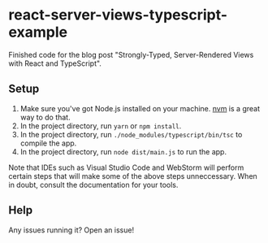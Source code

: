 # react-server-views-typescript-example
Finished code for the blog post "Strongly-Typed, Server-Rendered Views with React and TypeScript".

## Setup

1. Make sure you've got Node.js installed on your machine. [nvm](https://github.com/creationix/nvm) is a great way to do that.
2. In the project directory, run `yarn` or `npm install`.
3. In the project directory, run `./node_modules/typescript/bin/tsc` to compile the app.
4. In the project directory, run `node dist/main.js` to run the app.

Note that IDEs such as Visual Studio Code and WebStorm will perform certain steps that will make some of the above steps unneccessary. When in doubt, consult the documentation for your tools.

## Help

Any issues running it? Open an issue!
